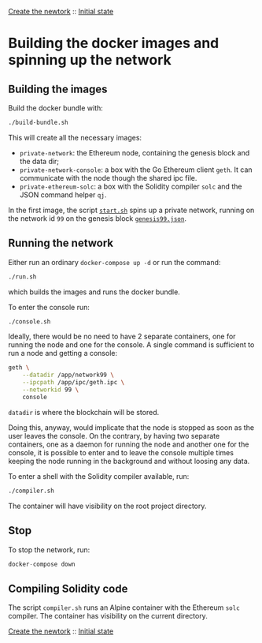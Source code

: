 [Create the newtork](introduction.md) :: [Initial state](initial.md)
# Building the docker images and spinning up the network
## Building the images
Build the docker bundle with:

```bash
./build-bundle.sh
```

This will create all the necessary images:

* `private-network`: the Ethereum node, containing the genesis block and the data dir;
* `private-network-console`: a box with the Go Ethereum client `geth`. It can communicate with the node though the shared ipc file.
* `private-ethereum-solc`: a box with the Solidity compiler `solc` and the JSON command helper `qj`.

In the first image, the script [`start.sh`](https://github.com/arialdomartini/private-ethereum/blob/master/start.sh) spins up a private network, running on the network id `99` on the genesis block [`genesis99.json`](https://github.com/arialdomartini/private-ethereum/blob/master/genesis99.json).


## Running the network
Either run an ordinary `docker-compose up -d` or run the command:

```bash
./run.sh
```

which builds the images and runs the docker bundle.

To enter the console run:

```bash
./console.sh
```

Ideally, there would be no need to have 2 separate containers, one for running the node and one for the console. A single command is sufficient to run a node and getting a console:

```bash
geth \
    --datadir /app/network99 \
    --ipcpath /app/ipc/geth.ipc \
    --networkid 99 \
    console
```

`datadir` is where the blockchain will be stored.

Doing this, anyway, would implicate that the node is stopped as soon as the user leaves the console. On the contrary, by having two separate containers, one as a daemon for running the node and another one for the console, it is possible to enter and to leave the console multiple times keeping the node running in the background and without loosing any data.


To enter a shell with the Solidity compiler available, run:

```bash
./compiler.sh
```

The container will have visibility on the root project directory.

## Stop
To stop the network, run:

```javascript
docker-compose down
```


## Compiling Solidity code
The script `compiler.sh` runs an Alpine container with the Ethereum `solc` compiler. The container has visibility on the current directory.


[Create the newtork](introduction.md) :: [Initial state](initial.md)
